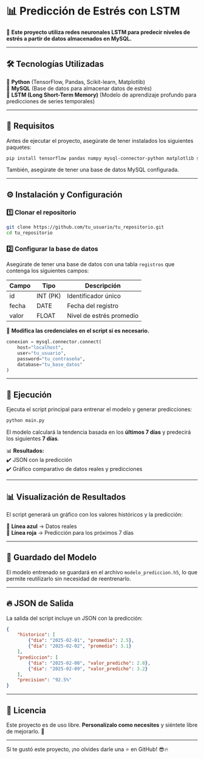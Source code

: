 # 📊 Predicción de Estrés con LSTM  

🚀 **Este proyecto utiliza redes neuronales LSTM para predecir niveles de estrés a partir de datos almacenados en MySQL.**  

---

## 🛠️ Tecnologías Utilizadas  

🔹 **Python** (TensorFlow, Pandas, Scikit-learn, Matplotlib)  
🔹 **MySQL** (Base de datos para almacenar datos de estrés)  
🔹 **LSTM (Long Short-Term Memory)** (Modelo de aprendizaje profundo para predicciones de series temporales)  

---

## 📌 Requisitos  

Antes de ejecutar el proyecto, asegúrate de tener instalados los siguientes paquetes:  

```sh
pip install tensorflow pandas numpy mysql-connector-python matplotlib scikit-learn
```

También, asegúrate de tener una base de datos MySQL configurada.  

---

## ⚙️ Instalación y Configuración  

### 1️⃣ Clonar el repositorio  

```sh
git clone https://github.com/tu_usuario/tu_repositorio.git
cd tu_repositorio
```

### 2️⃣ Configurar la base de datos  

Asegúrate de tener una base de datos con una tabla `registros` que contenga los siguientes campos:  

| Campo     | Tipo        | Descripción |
|-----------|------------|-------------|
| id        | INT (PK)   | Identificador único |
| fecha     | DATE       | Fecha del registro |
| valor     | FLOAT      | Nivel de estrés promedio |

📌 **Modifica las credenciales en el script si es necesario.**  

```python
conexion = mysql.connector.connect(
    host="localhost",
    user="tu_usuario",
    password="tu_contraseña",
    database="tu_base_datos"
)
```

---

## 🚀 Ejecución  

Ejecuta el script principal para entrenar el modelo y generar predicciones:  

```sh
python main.py
```

El modelo calculará la tendencia basada en los **últimos 7 días** y predecirá los siguientes **7 días**.  

📊 **Resultados:**  
✔️ JSON con la predicción  
✔️ Gráfico comparativo de datos reales y predicciones  

---

## 📊 Visualización de Resultados  

El script generará un gráfico con los valores históricos y la predicción:  


🔹 **Línea azul** → Datos reales  
🔹 **Línea roja** → Predicción para los próximos 7 días  

---

## 💾 Guardado del Modelo  

El modelo entrenado se guardará en el archivo `modelo_prediccion.h5`, lo que permite reutilizarlo sin necesidad de reentrenarlo.  

---

## 🔥 JSON de Salida  

La salida del script incluye un JSON con la predicción:  

```json
{
    "historico": [
        {"dia": "2025-02-01", "promedio": 2.5},
        {"dia": "2025-02-02", "promedio": 3.1}
    ],
    "prediccion": [
        {"dia": "2025-02-08", "valor_predicho": 2.8},
        {"dia": "2025-02-09", "valor_predicho": 3.2}
    ],
    "precision": "92.5%"
}
```

---

## 📜 Licencia  

Este proyecto es de uso libre. **Personalízalo como necesites** y siéntete libre de mejorarlo. 🚀  

---

Si te gustó este proyecto, ¡no olvides darle una ⭐ en GitHub! 😎🔥
